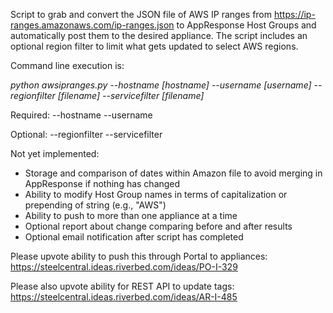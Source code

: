 Script to grab and convert the JSON file of AWS IP ranges from https://ip-ranges.amazonaws.com/ip-ranges.json to AppResponse Host Groups and automatically post them to the desired appliance. The script includes an optional region filter to limit what gets updated to select AWS regions.

Command line execution is:

<i>python awsipranges.py --hostname [hostname] --username [username] --regionfilter [filename] --servicefilter [filename]</i>

Required:
--hostname
--username

Optional:
--regionfilter
--servicefilter

Not yet implemented:
* Storage and comparison of dates within Amazon file to avoid merging in AppResponse if nothing has changed
* Ability to modify Host Group names in terms of capitalization or prepending of string (e.g., "AWS")
* Ability to push to more than one appliance at a time
* Optional report about change comparing before and after results
* Optional email notification after script has completed

Please upvote ability to push this through Portal to appliances:
https://steelcentral.ideas.riverbed.com/ideas/PO-I-329

Please also upvote ability for REST API to update tags:
https://steelcentral.ideas.riverbed.com/ideas/AR-I-485
